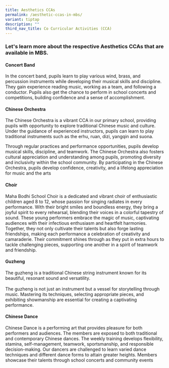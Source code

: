 ```yaml
---
title: Aesthetics CCAs
permalink: /aesthetic-ccas-in-mbs/
variant: tiptap
description: ""
third_nav_title: Co Curricular Activities (CCA)
---
```

<h3>Let's learn more about the respective Aesthetics CCAs that are available in MBS.</h3>
<p></p>
<h4>Concert Band</h4>
<p>In the concert band, pupils learn to play various wind, brass, and percussion
instruments while developing their musical skills and discipline. They
gain experience reading music, working as a team, and following a conductor.
Pupils also get the chance to perform in school concerts and competitions,
building confidence and a sense of accomplishment.</p>
<p></p>
<h4>Chinese Orchestra</h4>
<p>The Chinese Orchestra is a vibrant CCA in our primary school, providing
pupils with opportunity to explore traditional Chinese music and culture.
Under the guidance of experienced instructors, pupils can learn to play
traditional instruments such as the erhu, ruan, dizi, yangqin and suona.</p>
<p>Through regular practices and performance opportunities, pupils develop
musical skills, discipline, and teamwork. The Chinese Orchestra also fosters
cultural appreciation and understanding among pupils, promoting diversity
and inclusivity within the school community. By participating in the Chinese
Orchestra, pupils develop confidence, creativity, and a lifelong appreciation
for music and the arts</p>
<p></p>
<h4>Choir</h4>
<p>Maha Bodhi School Choir is a dedicated and vibrant choir of enthusiastic
children aged 8 to 12, whose passion for singing radiates in every performance.
With their bright smiles and boundless energy, they bring a joyful spirit
to every rehearsal, blending their voices in a colorful tapestry of sound.
These young performers embrace the magic of music, captivating audiences
with their infectious enthusiasm and heartfelt harmonies. Together, they
not only cultivate their talents but also forge lasting friendships, making
each performance a celebration of creativity and camaraderie. Their commitment
shines through as they put in extra hours to tackle challenging pieces,
supporting one another in a spirit of teamwork and friendship.</p>
<p></p>
<h4>Guzheng</h4>
<p>The guzheng is a traditional Chinese string instrument known for its beautiful,
resonant sound and versatility.
<br>
<br>The guzheng is not just an instrument but a vessel for storytelling through
music. Mastering its techniques, selecting appropriate pieces, and exhibiting
showmanship are essential for creating a captivating performance.</p>
<p></p>
<h4>Chinese Dance</h4>
<p>Chinese Dance is a performing art that provides pleasure for both performers
and audiences. The members are exposed to both traditional and contemporary
Chinese dances. The weekly training develops flexibility, stamina, self-management,
teamwork, sportsmanship, and responsible decision-making. Our dancers are
challenged to learn varied dance techniques and different dance forms to
attain greater heights. Members showcase their talents through school concerts
and community events</p>
<p></p>